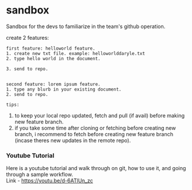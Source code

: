 # sandbox
Sandbox for the devs to familiarize in the team's github operation.

create 2 features:

    first feature: helloworld feature. 
    1. create new txt file. example: helloworlddaryle.txt
    2. type hello world in the document.

    3. send to repo.
    

    second feature: lorem ipsum feature.
    1. type any blurb in your existing document.
    2. send to repo.

    tips:


1. to keep your local repo updated, fetch and pull (if avail) before making new feature branch.
2. if you take some time after cloning or fetching before creating new branch, i recommend to fetch before creating new feature branch (incase theres new updates in the remote repo).


### Youtube Tutorial
Here is a youtube tutorial and walk through on git, how to use it, and going through a sample workflow.\
Link - https://youtu.be/d-6ATlUn_zc
